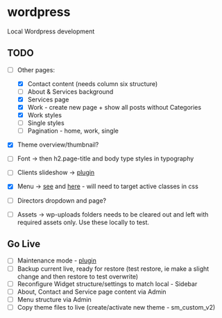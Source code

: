 wordpress
=========

Local Wordpress development

## TODO

- [ ] Other pages:
	- [x] Contact content (needs column six structure)
	- [ ] About & Services background
	- [x] Services page
 	- [x] Work - create new page + show all posts without Categories
	- [x] Work styles
	- [ ] Single styles
	- [ ] Pagination - home, work, single
- [x] Theme overview/thumbnail?
- [ ] Font -> then h2.page-title and body type styles in typography
- [ ] Clients slideshow -> [plugin](http://wordpress.org/plugins/sponsors-carousel/)
- [x] Menu -> [see](http://localhost/wp-admin/nav-menus.php) and [here](http://codex.wordpress.org/Function_Reference/wp_nav_menu) - will need to target active classes in css
- [ ] Directors dropdown and page?
- [ ] Assets -> wp-uploads folders needs to be cleared out and left with required assets only. Use these locally to test.


## Go Live

- [ ] Maintenance mode - [plugin](http://wordpress.org/plugins/wp-maintenance-mode/)
- [ ] Backup current live, ready for restore (test restore, ie make a slight change and then restore to test overwrite)
- [ ] Reconfigure Widget structure/settings to match local - Sidebar
- [ ] About, Contact and Service page content via Admin
- [ ] Menu structure via Admin
- [ ] Copy theme files to live (create/activate new theme - sm_custom_v2)